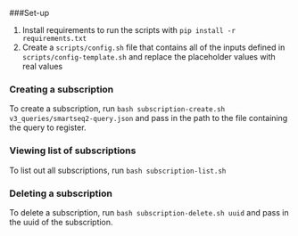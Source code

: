###Set-up
1. Install requirements to run the scripts with `pip install -r requirements.txt`
2. Create a `scripts/config.sh` file that contains all of the inputs defined in `scripts/config-template.sh`
   and replace the placeholder values with real values

### Creating a subscription
To create a subscription, run `bash subscription-create.sh v3_queries/smartseq2-query.json` and pass in the path to the file containing the query to register.

### Viewing list of subscriptions
To list out all subscriptions, run `bash subscription-list.sh`

### Deleting a subscription
To delete a subscription, run `bash subscription-delete.sh uuid` and pass in the uuid of the subscription.
